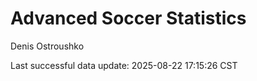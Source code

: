 # Advanced Soccer Statistics
Denis Ostroushko

<!-- gfm -->

Last successful data update: 2025-08-22 17:15:26 CST
